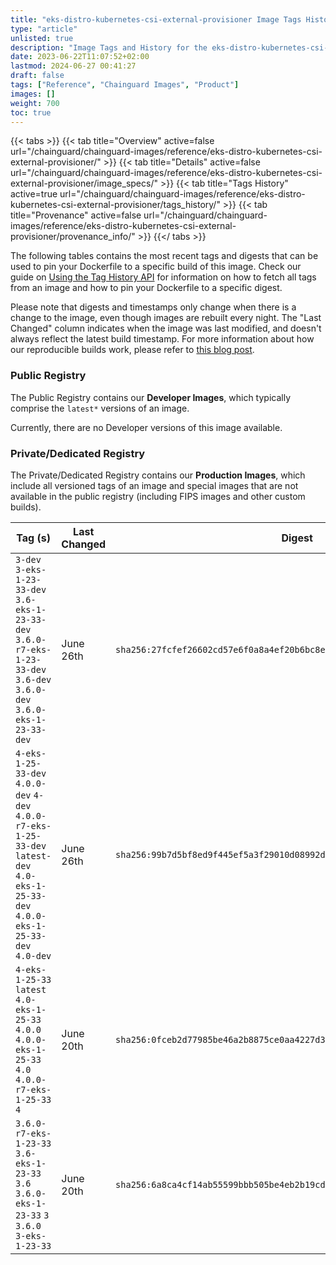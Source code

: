 ```yaml
---
title: "eks-distro-kubernetes-csi-external-provisioner Image Tags History"
type: "article"
unlisted: true
description: "Image Tags and History for the eks-distro-kubernetes-csi-external-provisioner Chainguard Image"
date: 2023-06-22T11:07:52+02:00
lastmod: 2024-06-27 00:41:27
draft: false
tags: ["Reference", "Chainguard Images", "Product"]
images: []
weight: 700
toc: true
---
```


{{< tabs >}}
{{< tab title="Overview" active=false url="/chainguard/chainguard-images/reference/eks-distro-kubernetes-csi-external-provisioner/" >}}
{{< tab title="Details" active=false url="/chainguard/chainguard-images/reference/eks-distro-kubernetes-csi-external-provisioner/image_specs/" >}}
{{< tab title="Tags History" active=true url="/chainguard/chainguard-images/reference/eks-distro-kubernetes-csi-external-provisioner/tags_history/" >}}
{{< tab title="Provenance" active=false url="/chainguard/chainguard-images/reference/eks-distro-kubernetes-csi-external-provisioner/provenance_info/" >}}
{{</ tabs >}}

The following tables contains the most recent tags and digests that can be used to pin your Dockerfile to a specific build of this image. Check our guide on [Using the Tag History API](/chainguard/chainguard-images/using-the-tag-history-api/) for information on how to fetch all tags from an image and how to pin your Dockerfile to a specific digest.

Please note that digests and timestamps only change when there is a change to the image, even though images are rebuilt every night. The "Last Changed" column indicates when the image was last modified, and doesn't always reflect the latest build timestamp. For more information about how our reproducible builds work, please refer to [this blog post](https://www.chainguard.dev/unchained/reproducing-chainguards-reproducible-image-builds).

### Public Registry
The Public Registry contains our **Developer Images**, which typically comprise the `latest*` versions of an image.

Currently, there are no Developer versions of this image available.

### Private/Dedicated Registry
The Private/Dedicated Registry contains our **Production Images**, which include all versioned tags of an image and special images that are not available in the public registry (including FIPS images and other custom builds).

| Tag (s)                                                                                                                                  | Last Changed | Digest                                                                    |
|------------------------------------------------------------------------------------------------------------------------------------------|--------------|---------------------------------------------------------------------------|
|  `3-dev` `3-eks-1-23-33-dev` `3.6-eks-1-23-33-dev` `3.6.0-r7-eks-1-23-33-dev` `3.6-dev` `3.6.0-dev` `3.6.0-eks-1-23-33-dev`              | June 26th    | `sha256:27fcfef26602cd57e6f0a8a4ef20b6bc8e01f7bf1c50801a8df31730dc8af72b` |
|  `4-eks-1-25-33-dev` `4.0.0-dev` `4-dev` `4.0.0-r7-eks-1-25-33-dev` `latest-dev` `4.0-eks-1-25-33-dev` `4.0.0-eks-1-25-33-dev` `4.0-dev` | June 26th    | `sha256:99b7d5bf8ed9f445ef5a3f29010d08992d4ff3d7319ac78ac7dee749f3870f35` |
|  `4-eks-1-25-33` `latest` `4.0-eks-1-25-33` `4.0.0` `4.0.0-eks-1-25-33` `4.0` `4.0.0-r7-eks-1-25-33` `4`                                 | June 20th    | `sha256:0fceb2d77985be46a2b8875ce0aa4227d344802437e011c4029d0a48abb7fb55` |
|  `3.6.0-r7-eks-1-23-33` `3.6-eks-1-23-33` `3.6` `3.6.0-eks-1-23-33` `3` `3.6.0` `3-eks-1-23-33`                                          | June 20th    | `sha256:6a8ca4cf14ab55599bbb505be4eb2b19cdabc00b968852f3ffdb40dfa115e827` |

